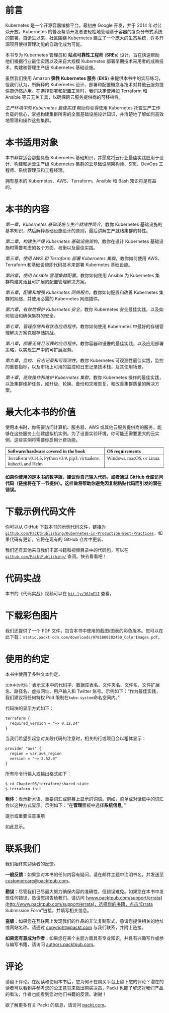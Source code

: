 # 前言

Kubernetes 是一个开源容器编排平台，最初由 Google 开发，并于 2014 年对公众开放。Kubernetes 的普及帮助开发者更轻松地管理基于容器的复杂分布式系统的部署。自诞生以来，社区围绕 Kubernetes 建立了一个庞大的生态系统，许多开源项目使得管理功能的自动化成为可能。

本书专为 Kubernetes 管理员和 **站点可靠性工程师** (**SREs**) 设计，旨在快速帮助他们根据行业最佳实践以及来自大规模 Kubernetes 部署早期技术采用者的成熟技术，构建和管理生产级 Kubernetes 基础设施。

虽然我们使用 Amazon **弹性 Kubernetes 服务** (**EKS**) 来提供本书中的实际练习，但我们认为，所解释的 Kubernetes 设计、部署和配置概念与技术对其他云服务提供商仍然适用。在选择部署和配置工具时，我们决定使用如 Terraform 和 Ansible 等云无关工具，以确保跨云服务提供商的可移植性。

*生产环境中的 Kubernetes 最佳实践* 帮助你获得使用 Kubernetes 托管生产工作负载的信心，掌握构建集群所需的全面基础设施设计知识，并清楚地了解如何高效地管理和操作这些集群。

# 本书适用对象

本书非常适合那些具备 Kubernetes 基础知识，并愿意将云行业最佳实践应用于设计、构建和运营生产级 Kubernetes 集群的云基础设施架构师、SRE、DevOps 工程师、系统管理员和工程经理。

拥有基本的 Kubernetes、AWS、Terraform、Ansible 和 Bash 知识将是有益的。

# 本书的内容

*第一章*，*Kubernetes 基础设施与生产就绪性简介*，教你 Kubernetes 基础设施的基本知识，然后解释基础设施设计的原则，最后讲解生产就绪集群的特性。

*第二章*，*构建生产级 Kubernetes 基础设施架构*，教你在设计 Kubernetes 基础设施时需要考虑的各个方面、权衡以及最佳实践。

*第三章*，*使用 AWS 和 Terraform 部署 Kubernetes 集群*，教你如何使用 AWS、Terraform 和基础设施即代码技术来部署 Kubernetes 基础设施。

*第四章*，*使用 Ansible 管理集群配置*，教你如何使用 Ansible 为 Kubernetes 集群构建灵活且可扩展的配置管理解决方案。

*第五章*，*配置和增强 Kubernetes 网络服务*，教你如何配置和改善 Kubernetes 集群的网络，并使用必需的 Kubernetes 网络插件。

*第六章*，*有效地保护 Kubernetes 安全*，教你 Kubernetes 安全最佳实践，以及如何验证和确保集群的安全。

*第七章*，*管理存储和有状态应用程序*，教你如何使用 Kubernetes 中最好的存储管理解决方案克服存储挑战。

*第八章*，*部署无缝且可靠的应用程序*，教你容器和镜像的最佳实践，以及应用部署策略，以实现生产中的可扩展服务。

*第九章*，*监控、日志记录和可观测性*，教你 Kubernetes 可观测性最佳实践，监控的重要指标，以及市场上可用的监控和日志记录技术栈，及其使用场景。

*第十章*，*高效操作和维护 Kubernetes 集群*，教你 Kubernetes 操作的最佳实践，以及集群维护任务，如升级、轮换、备份和灾难恢复，和改善集群质量的解决方案。

# 最大化本书的价值

使用本书时，你需要访问计算机、服务器、AWS 或其他云服务提供商的服务，能够在这些服务上创建虚拟机实例。为了设置实验环境，你可能还需要更大的云实例，这些实例将需要你启用计费功能。

![](img/Table_Preface.jpg)

**如果你使用的是本书的数字版，建议你自己输入代码，或者通过 GitHub 仓库访问代码（链接将在下一节提供）。这样做将帮助你避免因复制粘贴代码而引发的潜在错误。**

# 下载示例代码文件

你可以从 GitHub 下载本书的示例代码文件，链接为 [`github.com/PacktPublishing/Kubernetes-in-Production-Best-Practices`](https://github.com/PacktPublishing/Kubernetes-in-Production-Best-Practices)。如果代码有更新，它将在现有的 GitHub 仓库中更新。

我们还有其他来自我们丰富书籍和视频目录中的代码包，可以在 [`github.com/PacktPublishing/`](https://github.com/PacktPublishing/) 查阅。快去看看吧！

# 代码实战

本书的《代码实战》视频可以在 [`bit.ly/36JpElI`](http://bit.ly/36JpElI) 查看。

# 下载彩色图片

我们还提供了一个 PDF 文件，包含本书中使用的截图/图表的彩色版本。您可以在此下载：`static.packt-cdn.com/downloads/9781800202450_ColorImages.pdf`。

# 使用的约定

本书中使用了多种文本约定。

`文本中的代码`：表示文本中的代码字、数据库表名、文件夹名、文件名、文件扩展名、路径名、虚拟网址、用户输入和 Twitter 账号。示例如下：“作为最佳实践，我们建议将任何特权 Pod 限制在`kube-system`命名空间内。”

代码块的显示方式如下：

```
terraform {
  required_version = "~> 0.12.24"
}
```

当我们希望引起您对某段代码的注意时，相关的行或项目会以粗体显示：

```
provider "aws" {
  region = var.aws_region
  version = "~> 2.52.0"
}
```

所有命令行输入或输出格式如下：

```
$ cd Chapter03/terraform/shared-state
$ terraform init
```

**粗体**：表示新术语、重要词汇或屏幕上显示的词语。例如，菜单或对话框中的词汇会以这种方式显示。示例如下：“在**管理**面板中选择**系统信息**。”

提示或重要注意事项

如此显示。

# 联系我们

我们始终欢迎读者的反馈。

**一般反馈**：如果您对本书的任何内容有疑问，请在邮件主题中注明书名，并发送至 customercare@packtpub.com。

**勘误**：尽管我们已尽最大努力确保内容的准确性，但错误难免。如果您在本书中发现任何错误，恳请您报告给我们。请访问 [www.packtpub.com/support/errata](http://www.packtpub.com/support/errata)，选择您的书籍，点击“Errata Submission Form”链接，并填写相关信息。

**盗版**：如果您在互联网上发现我们的作品的非法复制形式，恳请您提供相关的地址或网站名称。请通过 copyright@packt.com 与我们联系，并附上链接。

**如果您有意成为作者**：如果您在某个主题方面具有专业知识，并且有兴趣写作或参与编写书籍，请访问 [authors.packtpub.com](http://authors.packtpub.com)。

# 评论

请留下评论。在阅读和使用本书后，您为何不在购买平台上留下您的评论？潜在的读者可以看到并参考您的公正意见来做出购买决策，Packt 也能了解您对我们产品的看法，作者也能看到您对他们书籍的反馈。谢谢！

欲了解更多有关 Packt 的信息，请访问 [packt.com](http://packt.com)。
